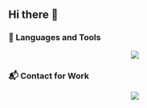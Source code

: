## Hi there 👋  

### 🚀 Languages and Tools  
<p align="center">
  <a href="https://skillicons.dev">
    <img src="https://skillicons.dev/icons?i=html,css,tailwind,javascript,typescript,react,nextjs,nodejs,mysql,mongodb,postgresql,docker,postman" />
  </a>
</p>

### 📬 Contact for Work  
<p align="center">
  <a href="https://www.instagram.com/anxs_ov/">
    <img src="https://skillicons.dev/icons?i=instagram,gmail" />
  </a>
</p>
